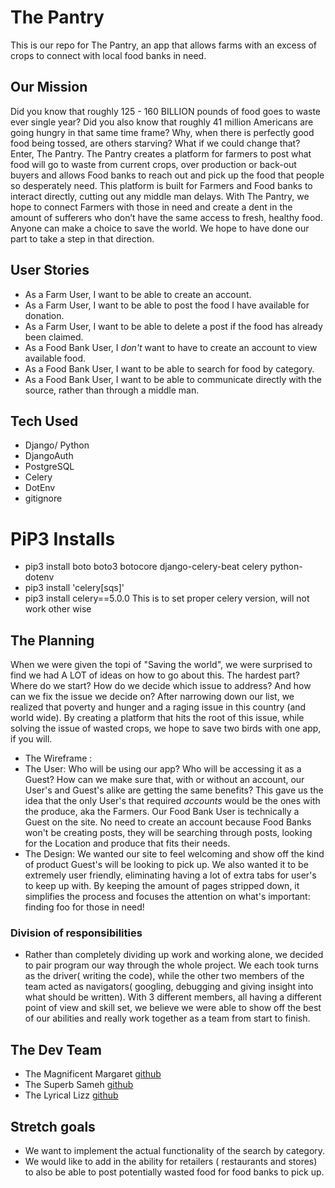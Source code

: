 # The Pantry
This is our repo for The Pantry, an app that allows farms with an excess of crops to connect with local food banks in need. 


## Our Mission
Did you know that roughly 125 - 160 BILLION pounds of food goes to waste ever single year? Did you also know that roughly 41 million Americans are going hungry in that same time frame? Why, when there is perfectly good food being tossed, are others starving? What if we could change that? Enter, The Pantry. The Pantry creates a platform for farmers to post what food will go to waste from current crops, over production or back-out buyers and allows Food banks to reach out and pick up the food that people so desperately need. This platform is built for Farmers and Food banks to interact directly, cutting out any middle man delays. With The Pantry, we hope to connect Farmers with those in need and create a dent in the amount of sufferers who don’t have the same access to fresh, healthy food. Anyone can make a choice to save the world. We hope to have done our part to take a step in that direction. 


## User Stories

- As a Farm User, I want to be able to create an account.
- As a Farm User, I want to be able to post the food I have available for donation.
- As a Farm User, I want to be able to delete a post if the food has already been claimed.
- As a Food Bank User, I *don't* want to have to create an account to view available food.
- As a Food Bank User, I want to be able to search for food by category.
- As a Food Bank User, I want to be able to communicate directly with the source, rather than through a middle man.

## Tech Used

- Django/ Python
- DjangoAuth
- PostgreSQL
- Celery
- DotEnv
- gitignore

# PiP3 Installs
- pip3 install boto boto3 botocore django-celery-beat celery python-dotenv
- pip3 install 'celery[sqs]'
- pip3 install celery==5.0.0
This is to set proper celery version, will not work other wise



## The Planning

When we were given the topi of "Saving the world", we were surprised to find we had A LOT of ideas on how to go about this. The hardest part? Where do we start? How do we decide which issue to address? And how can we fix the issue we decide on? After narrowing down our list, we realized that poverty and hunger and a raging issue in this country (and world wide). By creating a platform that hits the root of this issue, while solving the issue of wasted crops, we hope to save two birds with one app, if you will. 

- The Wireframe : <insert wireframe here>
- The User: Who will be using our app? Who will be accessing it as a Guest? How can we make sure that, with or without an account, our User's and Guest's alike are getting the same benefits? This gave us the idea that the only User's that required *accounts* would be the ones with the produce, aka the Farmers. Our Food Bank User is technically a Guest on the site. No need to create an account because Food Banks won't be creating posts, they will be searching through posts, looking for the Location and produce that fits their needs.
- The Design: We wanted our site to feel welcoming and show off the kind of product Guest's will be looking to pick up. We also wanted it to be extremely user friendly, eliminating having a lot of extra tabs for user's to keep up with. By keeping the amount of pages stripped down, it simplifies the process and focuses the attention on what's important: finding foo for those in need!


### Division of responsibilities

- Rather than completely dividing up work and working alone, we decided to pair program our way through the whole project. We each took turns as the driver( writing the code), while the other two members of the team acted as navigators( googling, debugging and giving insight into what should be written). With 3 different members, all having a different point of view and skill set, we believe we were able to show off the best of our abilities and really work together as a team from start to finish.


## The Dev Team

- The Magnificent Margaret [github](https://github.com/margaret-jihua)
- The Superb Sameh [github](https://github.com/kinawy)
- The Lyrical Lizz [github](https://github.com/LizzWest)


## Stretch goals

- We want to implement the actual functionality of the search by category.
- We would like to add in the ability for retailers ( restaurants and stores) to also be able to post potentially wasted food for food banks to pick up.
